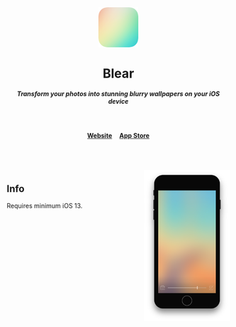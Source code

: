 <div align="center">
	<img src="media/icon.png" width="90">
	<h1>Blear</h1>
	<h5>Transform your photos into stunning blurry wallpapers on your iOS device</h4>
	<br>
	<h4>
		<a href="https://sindresorhus.com/blear">Website</a>
		&nbsp;&nbsp;&nbsp;
		<a href="https://apps.apple.com/us/app/blear-create-blurry-wallpapers/id994182280">App Store</a>
	</h4>
</div>
<br>
<br>
<br>

<img src="media/screenshot.png" height="340" align="right">

## Info

Requires minimum iOS 13.
